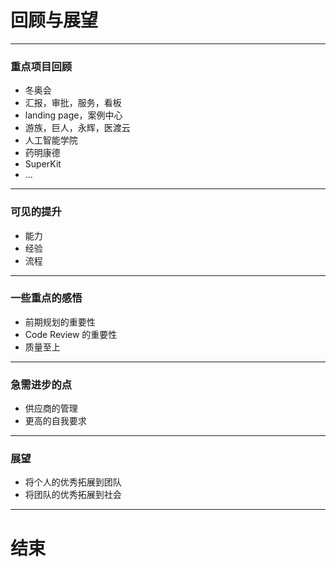 # 回顾与展望

---

### 重点项目回顾

- 冬奥会
- 汇报，审批，服务，看板
- landing page，案例中心
- 游族，巨人，永辉，医渡云
- 人工智能学院
- 药明康德
- SuperKit
- ...

---

### 可见的提升

- 能力
- 经验
- 流程

---

### 一些重点的感悟

- 前期规划的重要性
- Code Review 的重要性
- 质量至上

---

### 急需进步的点

- 供应商的管理
- 更高的自我要求

---

### 展望

- 将个人的优秀拓展到团队
- 将团队的优秀拓展到社会

--- 

# 结束
